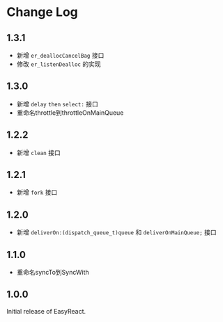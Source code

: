# Change Log
## 1.3.1

-  新增 `er_deallocCancelBag` 接口
-  修改 `er_listenDealloc` 的实现

## 1.3.0

-  新增 `delay` `then` `select:` 接口
-  重命名throttle到throttleOnMainQueue

## 1.2.2

-  新增 `clean` 接口

## 1.2.1

-  新增 `fork` 接口

## 1.2.0

-  新增 `deliverOn:(dispatch_queue_t)queue` 和 `deliverOnMainQueue;` 接口

## 1.1.0

-  重命名syncTo到SyncWith


## 1.0.0

Initial release of EasyReact.
